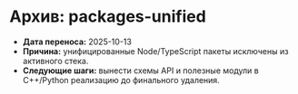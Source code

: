 # Архив: packages-unified

- **Дата переноса:** 2025-10-13
- **Причина:** унифицированные Node/TypeScript пакеты исключены из активного стека.
- **Следующие шаги:** вынести схемы API и полезные модули в C++/Python реализацию до финального удаления.
